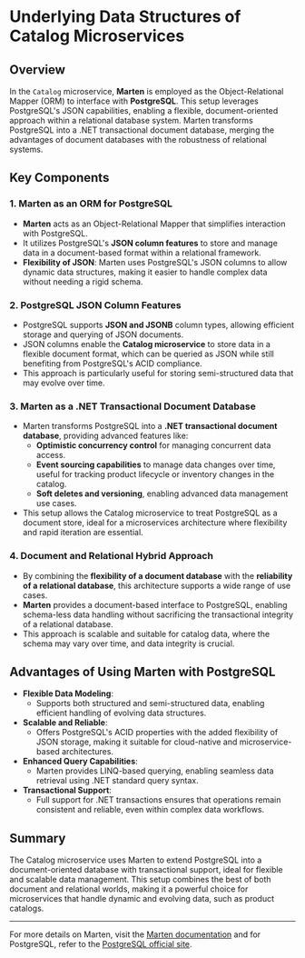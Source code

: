 # Underlying Data Structures of Catalog Microservices

## Overview

In the `Catalog` microservice, **Marten** is employed as the Object-Relational Mapper (ORM) to interface with **PostgreSQL**. This setup leverages PostgreSQL's JSON capabilities, enabling a flexible, document-oriented approach within a relational database system. Marten transforms PostgreSQL into a .NET transactional document database, merging the advantages of document databases with the robustness of relational systems.

## Key Components

### 1. Marten as an ORM for PostgreSQL
   - **Marten** acts as an Object-Relational Mapper that simplifies interaction with PostgreSQL.
   - It utilizes PostgreSQL's **JSON column features** to store and manage data in a document-based format within a relational framework.
   - **Flexibility of JSON**: Marten uses PostgreSQL's JSON columns to allow dynamic data structures, making it easier to handle complex data without needing a rigid schema.

### 2. PostgreSQL JSON Column Features
   - PostgreSQL supports **JSON and JSONB** column types, allowing efficient storage and querying of JSON documents.
   - JSON columns enable the **Catalog microservice** to store data in a flexible document format, which can be queried as JSON while still benefiting from PostgreSQL's ACID compliance.
   - This approach is particularly useful for storing semi-structured data that may evolve over time.

### 3. Marten as a .NET Transactional Document Database
   - Marten transforms PostgreSQL into a **.NET transactional document database**, providing advanced features like:
     - **Optimistic concurrency control** for managing concurrent data access.
     - **Event sourcing capabilities** to manage data changes over time, useful for tracking product lifecycle or inventory changes in the catalog.
     - **Soft deletes and versioning**, enabling advanced data management use cases.
   - This setup allows the Catalog microservice to treat PostgreSQL as a document store, ideal for a microservices architecture where flexibility and rapid iteration are essential.

### 4. Document and Relational Hybrid Approach
   - By combining the **flexibility of a document database** with the **reliability of a relational database**, this architecture supports a wide range of use cases.
   - **Marten** provides a document-based interface to PostgreSQL, enabling schema-less data handling without sacrificing the transactional integrity of a relational database.
   - This approach is scalable and suitable for catalog data, where the schema may vary over time, and data integrity is crucial.

## Advantages of Using Marten with PostgreSQL

- **Flexible Data Modeling**:
  - Supports both structured and semi-structured data, enabling efficient handling of evolving data structures.
- **Scalable and Reliable**:
  - Offers PostgreSQL's ACID properties with the added flexibility of JSON storage, making it suitable for cloud-native and microservice-based architectures.
- **Enhanced Query Capabilities**:
  - Marten provides LINQ-based querying, enabling seamless data retrieval using .NET standard query syntax.
- **Transactional Support**:
  - Full support for .NET transactions ensures that operations remain consistent and reliable, even within complex data workflows.

## Summary

The Catalog microservice uses Marten to extend PostgreSQL into a document-oriented database with transactional support, ideal for flexible and scalable data management. This setup combines the best of both document and relational worlds, making it a powerful choice for microservices that handle dynamic and evolving data, such as product catalogs.

---

For more details on Marten, visit the [Marten documentation](https://martendb.io) and for PostgreSQL, refer to the [PostgreSQL official site](https://www.postgresql.org).
